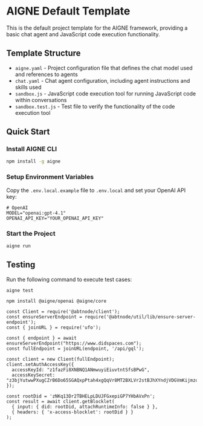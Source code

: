 # AIGNE Default Template

This is the default project template for the AIGNE framework, providing a basic chat agent and JavaScript code execution functionality.

## Template Structure

- `aigne.yaml` - Project configuration file that defines the chat model used and references to agents
- `chat.yaml` - Chat agent configuration, including agent instructions and skills used
- `sandbox.js` - JavaScript code execution tool for running JavaScript code within conversations
- `sandbox.test.js` - Test file to verify the functionality of the code execution tool

## Quick Start

### Install AIGNE CLI

```bash
npm install -g aigne
```

### Setup Environment Variables

Copy the `.env.local.example` file to `.env.local` and set your OpenAI API key:

```shell
# OpenAI
MODEL="openai:gpt-4.1"
OPENAI_API_KEY="YOUR_OPENAI_API_KEY"
```

### Start the Project

```bash
aigne run
```

## Testing

Run the following command to execute test cases:

```bash
aigne test
```

```
npm install @aigne/openai @aigne/core

const Client = require('@abtnode/client');
const ensureServerEndpoint = require('@abtnode/util/lib/ensure-server-endpoint');
const { joinURL } = require('ufo');

const { endpoint } = await ensureServerEndpoint("https://www.didspaces.com");
const fullEndpoint = joinURL(endpoint, '/api/gql');

const client = new Client(fullEndpoint);
client.setAuthAccessKey({
  accessKeyId: "z1fazFi8XNBNQ1ANmwuyiEiuvtntSfsBPwG",
  accessKeySecret: "z3bjYutwwPXugCZrB6Do65SGAQxpPtah4xgQqVr8MT2BXLVr2stBJhXYndjVDGVmKijmzoFR5AqepCBFRjS4cdm7K",
});

const rootDid = 'zNKq13Dr2TBHELpLDUJFGxepiGP7YHbAVxPn';
const result = await client.getBlocklet(
  { input: { did: rootDid, attachRuntimeInfo: false } },
  { headers: { 'x-access-blocklet': rootDid } }
);
```
